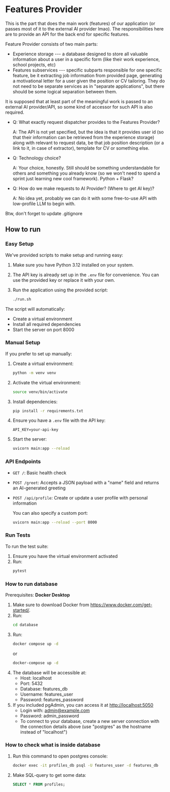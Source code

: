 # Features Provider

This is the part that does the main work (features) of our application (or passes most of it to the external AI provider lmao). The responsibilities here are to provide an API for the back end for specific features.

Feature Provider consists of two main parts:

- Experience storage --- a database designed to store all valuable information about a user in a specific form (like their work experience, school projects, etc)
- Features subservices --- specific subparts responsible for one specific feature, be it extracting job information from provided page, generating a motivational letter for a user given the position or CV tailoring. They do not need to be separate services as in "separate applications", but there should be some logical separation between them.

It is supposed that at least part of the meaningful work is passed to an external AI provider/API, so some kind of accessor for such API is also required.

- Q: What exactly request dispatcher provides to the Features Provider?

  A: The API is not yet specified, but the idea is that it provides user id (so that their information can be retrieved from the experience storage) along with relevant to request data, be that job position description (or a link to it, in case of extractor), template for CV or something else.

- Q: Technology choice?

  A: Your choice, honestly. Still should be something understandable for others and something you already know (so we won't need to spend a sprint just learning new cool framework). Python + Flask?

- Q: How do we make requests to AI Provider? (Where to get AI key)?

  A: No idea yet, probably we can do it with some free-to-use API with low-profile LLM to begin with.

Btw, don't forget to update .gitignore

## How to run

### Easy Setup

We've provided scripts to make setup and running easy:

1. Make sure you have Python 3.12 installed on your system.

2. The API key is already set up in the `.env` file for convenience. You can use the provided key or replace it with your own.

4. Run the application using the provided script:
   ```bash
   ./run.sh
   ```

The script will automatically:
- Create a virtual environment
- Install all required dependencies
- Start the server on port 8000

### Manual Setup

If you prefer to set up manually:

1. Create a virtual environment:
   ```bash
   python -m venv venv
   ```

2. Activate the virtual environment:
   
   ```bash
   source venv/bin/activate
   ```

3. Install dependencies:
   ```bash
   pip install -r requirements.txt
   ```

4. Ensure you have a `.env` file with the API key:
   ```
   API_KEY=your-api-key
   ```

5. Start the server:
   ```bash
   uvicorn main:app --reload
   ```

### API Endpoints

- `GET /`: Basic health check
- `POST /greet`: Accepts a JSON payload with a "name" field and returns an AI-generated greeting
- `POST /api/profile`: Create or update a user profile with personal information

    You can also specify a custom port:

    ```bash
    uvicorn main:app --reload --port 8000
    ```

### Run Tests

To run the test suite:

1. Ensure you have the virtual environment activated
2. Run:
   ```bash
   pytest
   ```

### How to run database
Prerequisites: **Docker Desktop**
1. Make sure to download Docker from https://www.docker.com/get-started/.
2. Run:
    ```bash
   cd database
   ```
3. Run:
    ```bash
    docker compose up -d
   ```
   or 
    ```bash
    docker-compose up -d
   ```
4. The database will be accessible at:
    - Host: localhost
    - Port: 5432
    - Database: features_db
    - Username: features_user
    - Password: features_password
5. If you included pgAdmin, you can access it at [http://localhost:5050](http://localhost:5050)
    - Login with: admin@example.com
    - Password: admin_password
    - To connect to your database, create a new server connection with the connection details above (use "postgres" as the hostname instead of "localhost")

### How to check what is inside database

1. Run this command to open postgres console:

   ```bash
   docker exec -it profiles_db psql -U features_user -d features_db
   ```

2. Make SQL-query to get some data:

   ```sql
   SELECT * FROM profiles;
   ```


